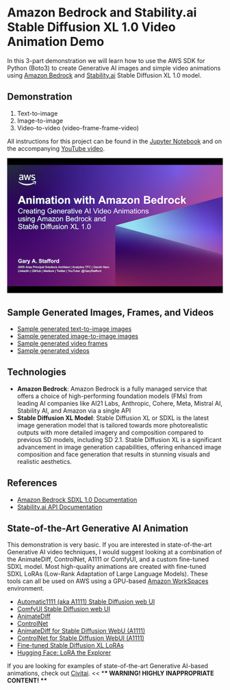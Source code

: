 # Amazon Bedrock and Stability.ai Stable Diffusion XL 1.0 Video Animation Demo

In this 3-part demonstration we will learn how to use the AWS SDK for Python (Boto3) to create Generative AI images and simple video animations using [Amazon Bedrock](https://aws.amazon.com/bedrock/) and [Stability.ai](https://stability.ai/stable-image) Stable Diffusion XL 1.0 model.

## Demonstration

1. Text-to-image
2. Image-to-image
3. Video-to-video (video-frame-frame-video)

All instructions for this project can be found in the [Jupyter Notebook](./bedrock_image_generation_demo.ipynb) and on the accompanying [YouTube video](https://youtu.be/94irLcJA9eA?si=po_xj-EHkbl_lfD2).

[![Video](./diagram/title-slide.png)](https://youtu.be/94irLcJA9eA?si=wgScZAdAJc3JTFZb "Generative AI Video Animations with Amazon Bedrock and Stable Diffusion XL")

## Sample Generated Images, Frames, and Videos

- [Sample generated text-to-image images](./content/generated_images/text_to_image_samples/)
- [Sample generated image-to-image images](./content/generated_images/image_to_image_samples/)
- [Sample generated video frames](./content/generated_frames/generated_frame_samples/)
- [Sample generated videos](./content/generated_videos/generated_video_samples/)

## Technologies

- **Amazon Bedrock**: Amazon Bedrock is a fully managed service that offers a choice of high-performing foundation models (FMs) from leading AI companies like AI21 Labs, Anthropic, Cohere, Meta, Mistral AI, Stability AI, and Amazon via a single API
- **Stable Diffusion XL Model**: Stable Diffusion XL or SDXL is the latest image generation model that is tailored towards more photorealistic outputs with more detailed imagery and composition compared to previous SD models, including SD 2.1. Stable Diffusion XL is a significant advancement in image generation capabilities, offering enhanced image composition and face generation that results in stunning visuals and realistic aesthetics.

## References

- [Amazon Bedrock SDXL 1.0 Documentation](https://docs.aws.amazon.com/bedrock/latest/userguide/model-parameters-diffusion-1-0-image-image.html)
- [Stability.ai API Documentation](https://platform.stability.ai/docs/api-reference#tag/v1generation/operation/imageToImage)

## State-of-the-Art Generative AI Animation

This demonstration is very basic. If you are interested in state-of-the-art Generative AI video techniques, I would suggest looking at a combination of the AnimateDiff, ControlNet, A1111 or ComfyUI, and a custom fine-tuned SDXL model. Most high-quality animations are created with fine-tuned SDXL LoRAs (Low-Rank Adaptation of Large Language Models). These tools can all be used on AWS using a GPU-based [Amazon WorkSpaces](https://aws.amazon.com/pm/workspaces/) environment.

- [Automatic1111 (aka A1111) Stable Diffusion web UI](https://github.com/AUTOMATIC1111/stable-diffusion-webui)
- [ComfyUI Stable Diffusion web UI](https://github.com/comfyanonymous/ComfyUI)
- [AnimateDiff](https://animatediff.github.io/)
- [ControlNet](https://github.com/lllyasviel/ControlNet)
- [AnimateDiff for Stable Diffusion WebU (A1111)](https://github.com/continue-revolution/sd-webui-animatediff)
- [ControlNet for Stable Diffusion WebUI (A1111)](https://github.com/Mikubill/sd-webui-controlnet)
- [Fine-tuned Stable Diffusion XL LoRAs](https://civitai.com/models)
- [Hugging Face: LoRA the Explorer](https://huggingface.co/spaces/multimodalart/LoraTheExplorer)

If you are looking for examples of state-of-the-art Generative AI-based animations, check out [Civitai](https://civitai.com/videos). << \***\* WARNING! HIGHLY INAPPROPRIATE CONTENT! \*\***
